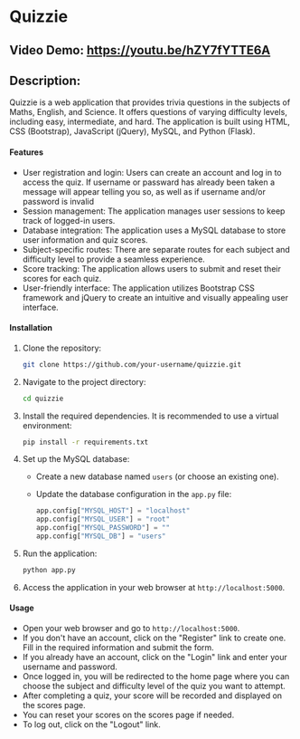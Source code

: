 # Quizzie

## Video Demo:  https://youtu.be/hZY7fYTTE6A

## Description:

Quizzie is a web application that provides trivia questions in the subjects of Maths, English, and Science. It offers questions of varying difficulty levels, including easy, intermediate, and hard. The application is built using HTML, CSS (Bootstrap), JavaScript (jQuery), MySQL, and Python (Flask).

#### Features

- User registration and login: Users can create an account and log in to access the quiz. If username or passward has already been taken a message will appear telling you so, as well as if username and/or password is invalid
- Session management: The application manages user sessions to keep track of logged-in users.
- Database integration: The application uses a MySQL database to store user information and quiz scores.
- Subject-specific routes: There are separate routes for each subject and difficulty level to provide a seamless experience.
- Score tracking: The application allows users to submit and reset their scores for each quiz.
- User-friendly interface: The application utilizes Bootstrap CSS framework and jQuery to create an intuitive and visually appealing user interface.

#### Installation

1. Clone the repository:

   ```bash
   git clone https://github.com/your-username/quizzie.git
   ```

2. Navigate to the project directory:

   ```bash
   cd quizzie
   ```

3. Install the required dependencies. It is recommended to use a virtual environment:

   ```bash
   pip install -r requirements.txt
   ```

4. Set up the MySQL database:

   - Create a new database named `users` (or choose an existing one).
   - Update the database configuration in the `app.py` file:

     ```python
     app.config["MYSQL_HOST"] = "localhost"
     app.config["MYSQL_USER"] = "root"
     app.config["MYSQL_PASSWORD"] = ""
     app.config["MYSQL_DB"] = "users"
     ```

5. Run the application:

   ```bash
   python app.py
   ```

6. Access the application in your web browser at `http://localhost:5000`.

#### Usage

- Open your web browser and go to `http://localhost:5000`.
- If you don't have an account, click on the "Register" link to create one. Fill in the required information and submit the form.
- If you already have an account, click on the "Login" link and enter your username and password.
- Once logged in, you will be redirected to the home page where you can choose the subject and difficulty level of the quiz you want to attempt.
- After completing a quiz, your score will be recorded and displayed on the scores page.
- You can reset your scores on the scores page if needed.
- To log out, click on the "Logout" link.